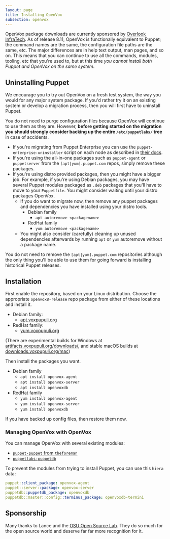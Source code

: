 ```yaml
---
layout: page
title: Installing OpenVox
subsection: openvox
---
```


OpenVox package downloads are currently sponsored by [Overlook InfraTech](https://overlookinfratech.com).
As of release 8.11, OpenVox is functionally equivalent to Puppet; the command names are the same, the configuration file paths are the same, etc.
The major differences are in help text output, man pages, and so on.
This means that you can continue to use all the commands, modules, tooling, etc that you're used to, but at this time *you cannot install both Puppet and OpenVox on the same system*.

## Uninstalling Puppet

We encourage you to try out OpenVox on a fresh test system, the way you would for any major system package.
If you'd rather try it on an existing system or develop a migration process, then you will first have to uninstall Puppet.

You do not need to purge configuration files because OpenVox will continue to use them as they are.
However, **before getting started on the migration you should strongly consider backing up the entire `/etc/puppetlabs/` tree** in case of accidents.

* If you're migrating from Puppet Enterprise you can use the `puppet-enterprise-uninstaller` script on each node as described in [their docs](https://www.puppet.com/docs/pe/latest/uninstalling.html).
* If you're using the all-in-one packages such as `puppet-agent` or `puppetserver` from the `[apt|yum].puppet.com` repos, simply remove these packages.
* If you're using distro provided packages, then you might have a bigger job.
  For example, if you're using Debian packages, you may have several Puppet modules packaged as `.deb` packages that you'll have to move to your `Puppetfile`.
  You might consider waiting until your distro packages OpenVox.
    * If you do want to migrate now, then remove any puppet packages and dependencies you have installed using your distro tools.
        * Debian family
          * `apt autoremove <packagename>`
        * RedHat family
          * `yum autoremove <packagename>`
    * You might also consider (carefully) cleaning up unused dependencies afterwards by running `apt` or `yum` autoremove without a package name.

You do not need to remove the `[apt|yum].puppet.com` repositories although the only thing you'll be able to use them for going forward is installing historical Puppet releases.


## Installation

First enable the repository, based on your Linux distribution.
Choose the appropriate `openvox8-release` repo package from either of these locations and install it.

* Debian family:
  * [apt.voxpupuli.org](https://apt.voxpupuli.org/)
* RedHat family:
  * [yum.voxpupuli.org](https://yum.voxpupuli.org/)

(There are experimental builds for Windows at [artifacts.voxpupuli.org/downloads/](https://artifacts.voxpupuli.org/downloads/), and stable macOS builds at [downloads.voxpupuli.org/mac](https://downloads.voxpupuli.org/mac/))

Then install the packages you want.

* Debian family
  * `apt install openvox-agent`
  * `apt install openvox-server`
  * `apt install openvoxdb`
* RedHat family
  * `yum install openvox-agent`
  * `yum install openvox-server`
  * `yum install openvoxdb`

If you have backed up config files, then restore them now.

### Managing OpenVox with OpenVox

You can manage OpenVox with several existing modules:

* [`puppet-puppet` from `theforeman`](https://github.com/theforeman/puppet-puppet)
* [`puppetlabs-puppetdb`](https://github.com/puppetlabs/puppetlabs-puppetdb)

To prevent the modules from trying to install Puppet, you can use this `hiera` data:

```yaml
puppet::client_package: openvox-agent
puppet::server::package: openvox-server
puppetdb::puppetdb_package: openvoxdb
puppetdb::master::config::terminus_package: openvoxdb-termini
```

## Sponsorship

Many thanks to Lance and the [OSU Open Source Lab](https://osuosl.org).
They do so much for the open source world and deserve far far more recognition for it.
